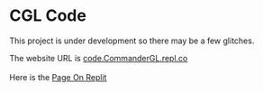 # CGL Code

This project is under development so there may be a few glitches.

The website URL is [code.CommanderGL.repl.co](https://code.CommanderGL.repl.co)
<br><br>
Here is the [Page On Replit](https://replit.com/@CommanderGL/Code?v=1)